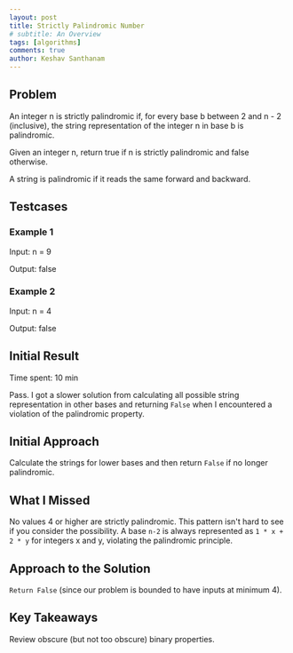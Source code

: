 ```yaml
---
layout: post
title: Strictly Palindromic Number
# subtitle: An Overview
tags: [algorithms]
comments: true
author: Keshav Santhanam
---
```


## Problem
An integer n is strictly palindromic if, for every base b between 2 and n - 2 (inclusive), the string representation of the integer n in base b is palindromic.

Given an integer n, return true if n is strictly palindromic and false otherwise.

A string is palindromic if it reads the same forward and backward.

## Testcases
### Example 1
Input: n = 9

Output: false

### Example 2
Input: n = 4

Output: false

## Initial Result
Time spent: 10 min

Pass. I got a slower solution from calculating all possible string representation in other bases and returning ```False``` when I encountered a violation of the palindromic property. 

## Initial Approach
Calculate the strings for lower bases and then return ```False``` if no longer palindromic. 

## What I Missed
No values 4 or higher are strictly palindromic. This pattern isn't hard to see if you consider the possibility. A base ```n-2``` is always represented as ```1 * x + 2 * y``` for integers x and y, violating the palindromic principle. 

## Approach to the Solution
```Return False``` (since our problem is bounded to have inputs at minimum 4). 

## Key Takeaways
Review obscure (but not too obscure) binary properties. 